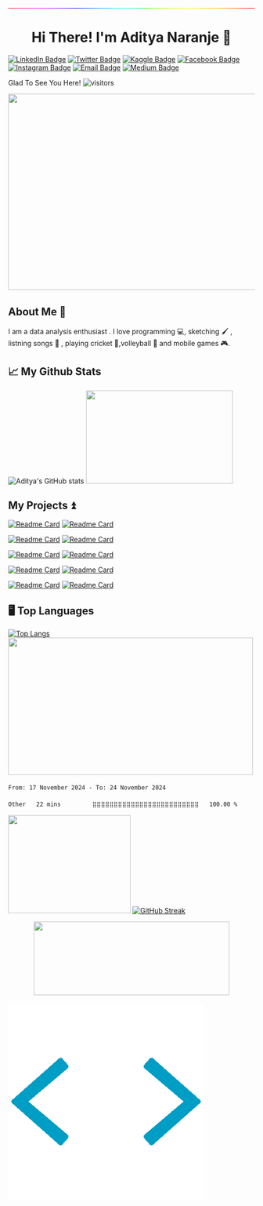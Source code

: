 ![](https://github.com/adityanaranje/adityanaranje/blob/master/images/gradientline.gif)


<h1 align="center" >
     Hi There! I'm Aditya Naranje 🙏 
  </h1>

[![LinkedIn Badge](https://img.shields.io/badge/LinkedIn-Profile-informational?style=flat&logo=linkedin&logoColor=white&color=0000e6)](https://www.linkedin.com/in/anaranje/)
[![Twitter Badge](https://img.shields.io/badge/Twitter-Profile-informational?style=flat&logo=twitter&logoColor=white&color=ff0000)](https://twitter.com/NaranjeAditya)
[![Kaggle Badge](https://img.shields.io/badge/Kaggle-Profile-informational?style=flat&logo=kaggle&logoColor=white&color=66ff66)](https://www.kaggle.com/adityanaranje)
[![Facebook Badge](https://img.shields.io/badge/Facebook-Profile-informational?style=flat&logo=facebook&logoColor=white&color=cyan)](https://www.facebook.com/mahindra.dhoni.710)
[![Instagram Badge](https://img.shields.io/badge/Instagram-Profile-informational?style=flat&logo=instagram&logoColor=white&color=e600ac)](https://www.instagram.com/delta.venom7)
[![Email Badge](https://img.shields.io/badge/Email-Profile-informational?style=flat&logo=email&logoColor=white&color=ff9933)](mailto:aditya.naranje7@gmail.com)
[![Medium Badge](https://img.shields.io/badge/Medium-Profile-informational?style=flat&logo=medium&logoColor=white&color=ffffff)](https://medium.com/@adityanaranje)



Glad To See You Here!  ![visitors](https://visitor-badge.glitch.me/badge?page_id=${adityanaranje}.${adityanaranje/adityanaranje.id})


<img src="https://github.com/adityanaranje/adityanaranje/blob/master/datascience_back.jpeg" width="1000" height="400">

##     About Me 🧑

I am a data analysis enthusiast . I love programming 💻, sketching 🖌️ , listning songs 🎵 , playing cricket 🏏,volleyball 🏐 and mobile games 🎮. 


##     📈 My Github Stats

![Aditya's GitHub stats](https://github-readme-stats.vercel.app/api?username=adityanaranje&show_icons=true&theme=radical) <img src="https://github.com/adityanaranje/adityanaranje/blob/master/charmander2.gif" width="300" height="190">



##     My Projects ⏫

[![Readme Card](https://github-readme-stats.vercel.app/api/pin/?username=adityanaranje&repo=HEALTH-CARE&theme=maroongold)](https://github.com/adityanaranje/HEALTH-CARE)
[![Readme Card](https://github-readme-stats.vercel.app/api/pin/?username=adityanaranje&repo=IPL-WIN-PROBABILITY-PREDICTOR&theme=blue-green)](https://github.com/adityanaranje/IPL-WIN-PROBABILITY-PREDICTOR)

[![Readme Card](https://github-readme-stats.vercel.app/api/pin/?username=adityanaranje&repo=T20-1ST-INNING-SCORE-PREDICTION&theme=jolly)](https://github.com/adityanaranje/T20-1ST-INNING-SCORE-PREDICTION)
[![Readme Card](https://github-readme-stats.vercel.app/api/pin/?username=adityanaranje&repo=SQL-For-India-Crop-Data-Analysis&theme=algolia)](https://github.com/adityanaranje/SQL-For-India-Crop-Data-Analysis)

[![Readme Card](https://github-readme-stats.vercel.app/api/pin/?username=adityanaranje&repo=BOOK-RECOMMENDER&theme=ocean_dark)](https://github.com/adityanaranje/BOOK-RECOMMENDER)
[![Readme Card](https://github-readme-stats.vercel.app/api/pin/?username=adityanaranje&repo=Lung-Cancer-Prediction&theme=midnight-purple)](https://github.com/adityanaranje/Lung-Cancer-Prediction)

[![Readme Card](https://github-readme-stats.vercel.app/api/pin/?username=adityanaranje&repo=Google-App-Store-Analysis-Ineuron-Internship&theme=dark)](https://github.com/adityanaranje/Google-App-Store-Analysis-Ineuron-Internship)
[![Readme Card](https://github-readme-stats.vercel.app/api/pin/?username=adityanaranje&repo=T-20-Cricket-Data-Analysis-Using-Streamlit&theme=algolia)](https://github.com/adityanaranje/T-20-Cricket-Data-Analysis-Using-Streamlit)

[![Readme Card](https://github-readme-stats.vercel.app/api/pin/?username=adityanaranje&repo=MOVIE-RECOMMENDATION&theme=outrun)](https://github.com/adityanaranje/MOVIE-RECOMMENDATION)
[![Readme Card](https://github-readme-stats.vercel.app/api/pin/?username=adityanaranje&repo=FLIGHT-FARE-PREDICTION&theme=blueberry)](https://github.com/adityanaranje/FLIGHT-FARE-PREDICTION)

##    🖥️ Top Languages

[![Top Langs](https://github-readme-stats.vercel.app/api/top-langs/?username=adityanaranje&langs_count=8&theme=radical)](https://github.com/adityanaranje/github-readme-stats) <img src="https://github.com/adityanaranje/adityanaranje/blob/master/img1.gif" width="500" height="280">


<!--START_SECTION:waka-->

```txt
From: 17 November 2024 - To: 24 November 2024

Other   22 mins         ⣿⣿⣿⣿⣿⣿⣿⣿⣿⣿⣿⣿⣿⣿⣿⣿⣿⣿⣿⣿⣿⣿⣿⣿⣿   100.00 %
```

<!--END_SECTION:waka-->


<img src="https://github.com/adityanaranje/adityanaranje/blob/master/pikachu3.gif" width="250" height="200"> [![GitHub Streak](https://github-readme-streak-stats.herokuapp.com/?user=adityanaranje&theme=radical)](https://git.io/streak-stats)

<p align="center">
    <img src="https://github.com/adityanaranje/adityanaranje/blob/master/thank.gif" width=400 height=150> 
 </p>

![](https://github.com/adityanaranje/adityanaranje/blob/master/images/skills.gif)
